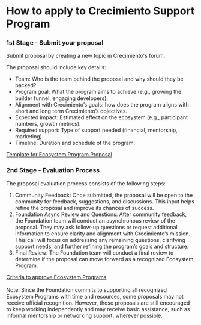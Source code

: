 # How to apply to Crecimiento Support Program

### 1st Stage - Submit your proposal

Submit proposal by creating a new topic in Crecimiento's forum.

The proposal should include key details:

* Team: Who is the team behind the proposal and why should they be backed?
* Program goal: What the program aims to achieve (e.g., growing the builder funnel, engaging developers).
* Alignment with Crecimiento’s goals: how does the program aligns with short and long term Crecimiento’s objectives.
* Expected impact: Estimated effect on the ecosystem (e.g., participant numbers, growth metrics).
* Required support: Type of support needed (financial, mentorship, marketing).
* Timeline: Duration and schedule of the program.

[Template for Ecosystem Program Proposal](https://docs.google.com/document/d/1FC9ziCZL5Fyl4uktbr02GQ6-i68OKSM2muFHljac3LI/edit)

### 2nd Stage - Evaluation Process

The proposal evaluation process consists of the following steps:

1. Community Feedback: Once submitted, the proposal will be open to the community for feedback, suggestions, and discussions. This input helps refine the proposal and improve its chances of success.
2. Foundation Async Review and Questions: After community feedback, the Foundation team will conduct an asynchronous review of the proposal. They may ask follow-up questions or request additional information to ensure clarity and alignment with Crecimiento’s mission. This call will focus on addressing any remaining questions, clarifying support needs, and further refining the program’s goals and structure.
3. Final Review: The Foundation team will conduct a final review to determine if the proposal can move forward as a recognized Ecosystem Program.

[Criteria to approve Ecosystem Programs](https://docs.google.com/document/d/1T-fwmjlA7_8j348BO6i0hWoUB44oSTJ19LjV8ew8wJQ/edit)\
\
Note: Since the Foundation commits to supporting all recognized Ecosystem Programs with time and resources, some proposals may not receive official recognition. However, those proposals are still encouraged to keep working independently and may receive basic assistance, such as informal mentorship or networking support, wherever possible.
